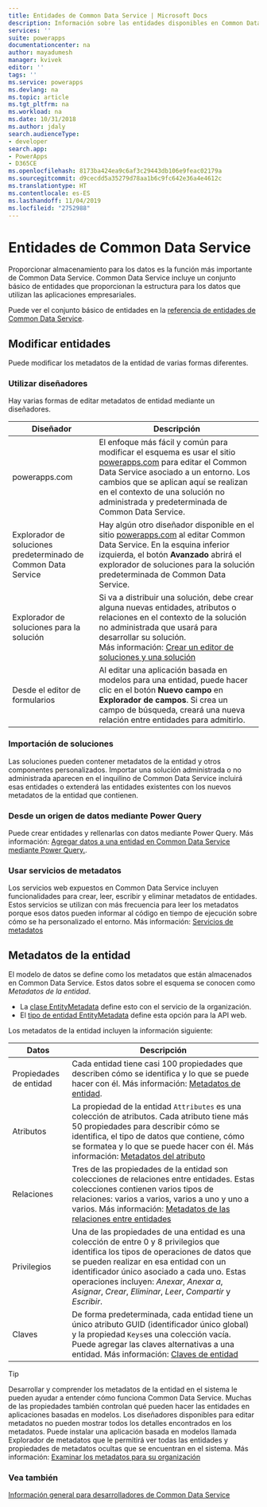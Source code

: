 ```yaml
---
title: Entidades de Common Data Service | Microsoft Docs
description: Información sobre las entidades disponibles en Common Data Service.
services: ''
suite: powerapps
documentationcenter: na
author: mayadumesh
manager: kvivek
editor: ''
tags: ''
ms.service: powerapps
ms.devlang: na
ms.topic: article
ms.tgt_pltfrm: na
ms.workload: na
ms.date: 10/31/2018
ms.author: jdaly
search.audienceType:
- developer
search.app:
- PowerApps
- D365CE
ms.openlocfilehash: 8173ba424ea9c6af3c29443db106e9feac02179a
ms.sourcegitcommit: d9cecdd5a35279d78aa1b6c9fc642e36a4e4612c
ms.translationtype: HT
ms.contentlocale: es-ES
ms.lasthandoff: 11/04/2019
ms.locfileid: "2752988"
---
```

<!-- 
Was Mike Carter
This topic was not migrated it was written for PowerApps 

Overlap with content in https://docs.microsoft.com/dynamics365/customer-engagement/developer/introduction-entities

-->

# <a name="common-data-service-entities"></a>Entidades de Common Data Service

Proporcionar almacenamiento para los datos es la función más importante de Common Data Service. Common Data Service incluye un conjunto básico de entidades que proporcionan la estructura para los datos que utilizan las aplicaciones empresariales. 

Puede ver el conjunto básico de entidades en la [referencia de entidades de Common Data Service](reference/about-entity-reference.md).

## <a name="modify-entities"></a>Modificar entidades

Puede modificar los metadatos de la entidad de varias formas diferentes.

### <a name="use-designers"></a>Utilizar diseñadores

Hay varias formas de editar metadatos de entidad mediante un diseñadores.


|Diseñador  |Descripción  |
|---------|---------|
|powerapps.com|El enfoque más fácil y común para modificar el esquema es usar el sitio [powerapps.com](https://make.powerapps.com/) para editar el Common Data Service asociado a un entorno. Los cambios que se aplican aquí se realizan en el contexto de una solución no administrada y predeterminada de Common Data Service. <!-- TODO: Add link to topic that describes this -->|
|Explorador de soluciones predeterminado de Common Data Service|Hay algún otro diseñador disponible en el sitio [powerapps.com](https://make.powerapps.com/) al editar Common Data Service. En la esquina inferior izquierda, el botón **Avanzado** abrirá el explorador de soluciones para la solución predeterminada de Common Data Service. |
|Explorador de soluciones para la solución |Si va a distribuir una solución, debe crear alguna nuevas entidades, atributos o relaciones en el contexto de la solución no administrada que usará para desarrollar su solución. <br /> Más información: [Crear un editor de soluciones y una solución](introduction-solutions.md#create-a-solution-publisher-and-solution)|
|Desde el editor de formularios|Al editar una aplicación basada en modelos para una entidad, puede hacer clic en el botón **Nuevo campo** en **Explorador de campos**. Si crea un campo de búsqueda, creará una nueva relación entre entidades para admitirlo.|

### <a name="import-a-solution"></a>Importación de soluciones

Las soluciones pueden contener metadatos de la entidad y otros componentes personalizados. Importar una solución administrada o no administrada aparecen en el inquilino de Common Data Service incluirá esas entidades o extenderá las entidades existentes con los nuevos metadatos de la entidad que contienen.

### <a name="from-a-data-source-using-power-query"></a>Desde un origen de datos mediante Power Query

Puede crear entidades y rellenarlas con datos mediante Power Query. Más información: [Agregar datos a una entidad en Common Data Service mediante Power Query.](../../maker/common-data-service/data-platform-cds-newentity-pq.md).

### <a name="use-metadata-services"></a>Usar servicios de metadatos

Los servicios web expuestos en Common Data Service incluyen funcionalidades para crear, leer, escribir y eliminar metadatos de entidades. Estos servicios se utilizan con más frecuencia para leer los metadatos porque esos datos pueden informar al código en tiempo de ejecución sobre cómo se ha personalizado el entorno. Más información: [Servicios de metadatos](metadata-services.md)

## <a name="entity-metadata"></a>Metadatos de la entidad

El modelo de datos se define como los metadatos que están almacenados en Common Data Service. Estos datos sobre el esquema se conocen como *Metadatos de la entidad*. 

- La [clase EntityMetadata](/dotnet/api/microsoft.xrm.sdk.metadata.entitymetadata) define esto con el servicio de la organización. 
- El [tipo de entidad EntityMetadata](/dynamics365/customer-engagement/web-api/entitymetadata) define esta opción para la API web. 

Los metadatos de la entidad incluyen la información siguiente:


|Datos  |Descripción  |
|---------|---------|
|Propiedades de entidad|Cada entidad tiene casi 100 propiedades que describen cómo se identifica y lo que se puede hacer con él.  Más información: [Metadatos de entidad](entity-metadata.md).|
|Atributos|La propiedad de la entidad `Attributes` es una colección de atributos. Cada atributo tiene más 50 propiedades para describir cómo se identifica, el tipo de datos que contiene, cómo se formatea y lo que se puede hacer con él. Más información: [Metadatos del atributo](entity-attribute-metadata.md)|
|Relaciones|Tres de las propiedades de la entidad son colecciones de relaciones entre entidades. Estas colecciones contienen varios tipos de relaciones: varios a varios, varios a uno y uno a varios. Más información: [Metadatos de las relaciones entre entidades](entity-relationship-metadata.md)|
|Privilegios|Una de las propiedades de una entidad es una colección de entre 0 y 8 privilegios que identifica los tipos de operaciones de datos que se pueden realizar en esa entidad con un identificador único asociado a cada uno. Estas operaciones incluyen: *Anexar*, *Anexar a*, *Asignar*, *Crear*, *Eliminar*, *Leer*, *Compartir* y *Escribir*.|
|Claves|De forma predeterminada, cada entidad tiene un único atributo GUID (identificador único global) y la propiedad `Keys`es una colección vacía. Puede agregar las claves alternativas a una entidad. Más información: [Claves de entidad](entity-metadata.md#entity-keys)|

> [!TIP]
> Desarrollar y comprender los metadatos de la entidad en el sistema le pueden ayudar a entender cómo funciona Common Data Service. Muchas de las propiedades también controlan qué pueden hacer las entidades en aplicaciones basadas en modelos. Los diseñadores disponibles para editar metadatos no pueden mostrar todos los detalles encontrados en los metadatos. Puede instalar una aplicación basada en modelos llamada Explorador de metadatos que le permitirá ver todas las entidades y propiedades de metadatos ocultas que se encuentran en el sistema. Más información: [Examinar los metadatos para su organización](/dynamics365/customer-engagement/developer/browse-your-metadata)

### <a name="see-also"></a>Vea también

[Información general para desarrolladores de Common Data Service](overview.md)


